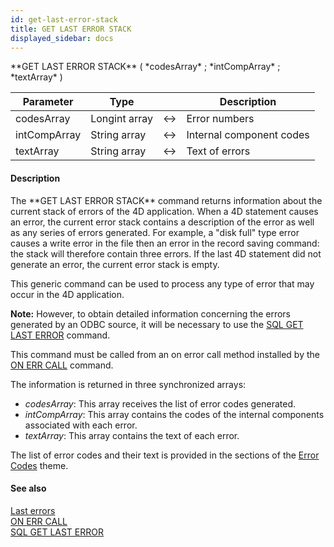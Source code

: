 ```yaml
---
id: get-last-error-stack
title: GET LAST ERROR STACK
displayed_sidebar: docs
---
```


<!--REF #_command_.GET LAST ERROR STACK.Syntax-->**GET LAST ERROR STACK** ( *codesArray* ; *intCompArray* ; *textArray* )<!-- END REF-->
<!--REF #_command_.GET LAST ERROR STACK.Params-->
| Parameter | Type |  | Description |
| --- | --- | --- | --- |
| codesArray | Longint array | <-> | Error numbers |
| intCompArray | String array | <-> | Internal component codes |
| textArray | String array | <-> | Text of errors |

<!-- END REF-->

#### Description 

<!--REF #_command_.GET LAST ERROR STACK.Summary-->The **GET LAST ERROR STACK** command returns information about the current stack of errors of the 4D application.<!-- END REF--> When a 4D statement causes an error, the current error stack contains a description of the error as well as any series of errors generated. For example, a "disk full" type error causes a write error in the file then an error in the record saving command: the stack will therefore contain three errors. If the last 4D statement did not generate an error, the current error stack is empty.

This generic command can be used to process any type of error that may occur in the 4D application. 

**Note:** However, to obtain detailed information concerning the errors generated by an ODBC source, it will be necessary to use the [SQL GET LAST ERROR](sql-get-last-error.md) command.

This command must be called from an on error call method installed by the [ON ERR CALL](on-err-call.md) command.

The information is returned in three synchronized arrays:

* *codesArray*: This array receives the list of error codes generated.
* *intCompArray*: This array contains the codes of the internal components associated with each error.
* *textArray*: This array contains the text of each error.

The list of error codes and their text is provided in the sections of the [Error Codes](/4Dv20R6/4D/20-R6/Error-Codes.200-6957526.en.html) theme.

#### See also 
[Last errors](last-errors.md)  
[ON ERR CALL](on-err-call.md)  
[SQL GET LAST ERROR](sql-get-last-error.md)  